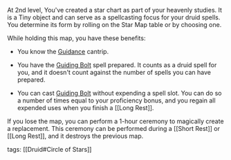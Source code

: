At 2nd level, You've created a star chart as part of your heavenly studies. It is a Tiny object and can serve as a spellcasting focus for your druid spells. You determine its form by rolling on the Star Map table or by choosing one.

While holding this map, you have these benefits:

-   You know the [Guidance](http://dnd5e.wikidot.com/spell:guidance) cantrip.

-   You have the [Guiding Bolt](http://dnd5e.wikidot.com/spell:guiding-bolt) spell prepared. It counts as a druid spell for you, and it doesn't count against the number of spells you can have prepared.

-   You can cast [Guiding Bolt](http://dnd5e.wikidot.com/spell:guiding-bolt) without expending a spell slot. You can do so a number of times equal to your proficiency bonus, and you regain all expended uses when you finish a [[Long Rest]].

If you lose the map, you can perform a 1-hour ceremony to magically create a replacement. This ceremony can be performed during a [[Short Rest]] or [[Long Rest]], and it destroys the previous map.

tags: [[Druid#Circle of Stars]]